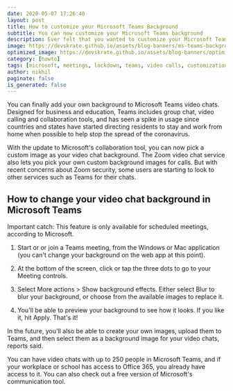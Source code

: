 ```yaml
---
date: 2020-05-07 17:26:40
layout: post
title: How to customize your Microsoft Teams Background
subtitle: You can now customize your Microsoft Teams background
description: Ever felt that you wanted to customize your Microsoft Teams background
image: https://devskrate.github.io/assets/blog-banners/ms-teams-background.webp
optimized_image: https://devskrate.github.io/assets/blog-banners/optimized/ms-teams-background.webp
category: [howto]
tags: [microsoft, meetings, lockdown, teams, video calls, customization]
author: nikhil
paginate: false
is_generated: false
---
```


You can finally add your own background to Microsoft Teams video chats. Designed for business and education, Teams includes group chat, video calling and collaboration tools, and has seen a spike in usage since countries and states have started directing residents to stay and work from home when possible to help stop the spread of the coronavirus.

With the update to Microsoft's collaboration tool, you can now pick a custom image as your video chat background. The Zoom video chat service also lets you pick your own custom background images for calls. But with recent concerns about Zoom security, some users are starting to look to other services such as Teams for their chats.

## How to change your video chat background in Microsoft Teams

Important catch: This feature is only available for scheduled meetings, according to Microsoft.

1. Start or or join a Teams meeting, from the Windows or Mac application (you can't change your background on the web app at this point).

2. At the bottom of the screen, click or tap the three dots to go to your Meeting controls.

3. Select More actions > Show background effects. Either select Blur to blur your background, or choose from the available images to replace it.

4. You'll be able to preview your background to see how it looks. If you like it, hit Apply. That's it!

In the future, you'll also be able to create your own images, upload them to Teams, and then select them as a background image for your video chats, reports said.

You can have video chats with up to 250 people in Microsoft Teams, and if your workplace or school has access to Office 365, you already have access to it. You can also check out a free version of Microsoft's communication tool.
